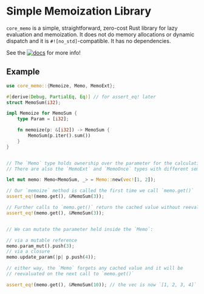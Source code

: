 # Simple Memoization Library

`core_memo` is a simple, straightforward, zero-cost Rust library for lazy
evaluation and memoization. It does not do memory allocations or dynamic
dispatch and it is `#![no_std]`-compatible. It has no dependencies.

See the
[![docs](https://docs.rs/core_memo/badge.svg)](https://docs.rs/core_memo)
for more info!


## Example

```rust
use core_memo::{Memoize, Memo, MemoExt};

#[derive(Debug, PartialEq, Eq)] // for assert_eq! later
struct MemoSum(i32);

impl Memoize for MemoSum {
    type Param = [i32];

    fn memoize(p: &[i32]) -> MemoSum {
        MemoSum(p.iter().sum())
    }
}


// The `Memo` type holds ownership over the parameter for the calculation
// There are also the `MemoExt` and `MemoOnce` types with different semantics

let mut memo: Memo<MemoSum, _> = Memo::new(vec![1, 2]);

// Our `memoize` method is called the first time we call `memo.get()`
assert_eq!(memo.get(), &MemoSum(3));

// Further calls to `memo.get()` return the cached value without reevaluating
assert_eq!(memo.get(), &MemoSum(3));


// We can mutate the parameter held inside the `Memo`:

// via a mutable reference
memo.param_mut().push(3);
// via a closure
memo.update_param(|p| p.push(4));

// either way, the `Memo` forgets any cached value and it will be
// reevaluated on the next call to `memo.get()`

assert_eq!(memo.get(), &MemoSum(10)); // the vec is now `[1, 2, 3, 4]`
```

